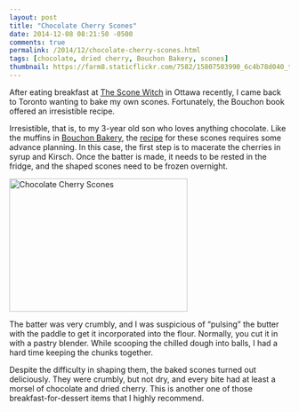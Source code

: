 ```yaml
---
layout: post
title: "Chocolate Cherry Scones"
date: 2014-12-08 08:21:50 -0500
comments: true
permalink: /2014/12/chocolate-cherry-scones.html
tags: [chocolate, dried cherry, Bouchon Bakery, scones]
thumbnail: https://farm8.staticflickr.com/7582/15807503990_6c4b78d040_t.jpg
---
```


After eating breakfast at [The Scone
Witch](http://www.yelp.ca/biz/the-scone-witch-ottawa-3) in Ottawa
recently, I came back to Toronto wanting to bake my own scones. Fortunately,
the Bouchon book offered an irresistible recipe.

Irresistible, that is, to my 3-year old son who loves anything
chocolate. Like the muffins in [Bouchon Bakery](/tag/Bouchon%20Bakery),
the
[recipe](http://sweetsundaymornings.com/post/42746231207/chocolate-cherry-scones)
for these scones requires some advance planning.  In this case, the
first step is to macerate the cherries in syrup and Kirsch.  Once
the batter is made, it needs to be rested in the fridge, and the
shaped scones need to be frozen overnight.

<a href="https://www.flickr.com/photos/gnuf/15807503990"
title="Chocolate Cherry Scones by Eric Fung, on Flickr"><img
src="https://farm8.staticflickr.com/7582/15807503990_6c4b78d040_n.jpg"
width="320" height="240" alt="Chocolate Cherry Scones"></a>

The batter was very crumbly, and I was suspicious of “pulsing” the
butter with the paddle to get it incorporated into the flour. Normally,
you cut it in with a pastry blender. While scooping the chilled dough
into balls, I had a hard time keeping the chunks together.

Despite the difficulty in shaping them, the baked scones turned out
deliciously. They were crumbly, but not dry, and every bite had at
least a morsel of chocolate and dried cherry. This is another one
of those breakfast-for-dessert items that I highly recommend.
